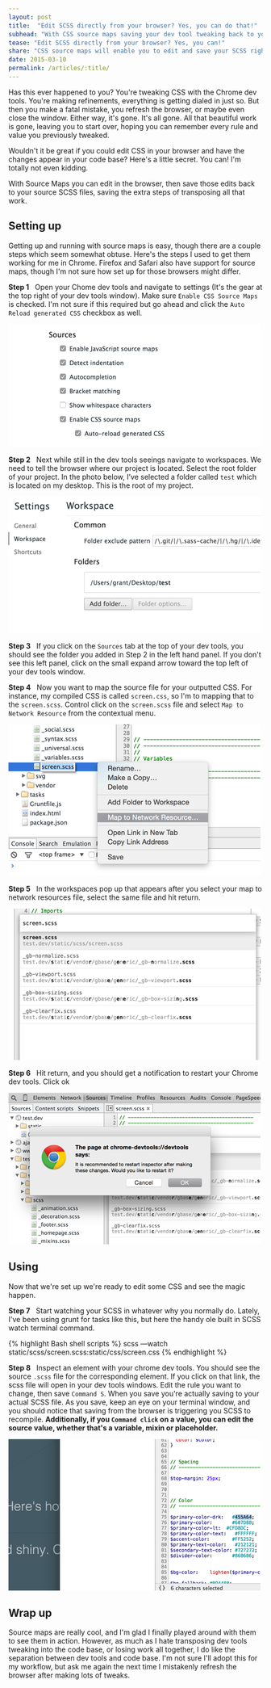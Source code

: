 ```yaml
---
layout: post
title:  "Edit SCSS directly from your browser? Yes, you can do that!"
subhead: "With CSS source maps saving your dev tool tweaking back to your code base is as easy as saving a file"
tease: "Edit SCSS directly from your browser? Yes, you can!"
share: "CSS source maps will enable you to edit and save your SCSS right from your browser"
date: 2015-03-10
permalink: /articles/:title/
---
```


Has this ever happened to you? You're tweaking CSS with the Chrome dev tools. You're making refinements, everything is getting dialed in just so. But then you make a fatal mistake, you refresh the browser, or maybe even close the window. Either way, it's gone. It's all gone. All that beautiful work is gone, leaving you to start over, hoping you can remember every rule and value you previously tweaked.

Wouldn't it be great if you could edit CSS in your browser and have the changes appear in your code base? Here's a little secret. You can! I'm totally not even kidding.

With Source Maps you can edit in the browser, then save those edits back to your source SCSS files, saving the extra steps of transposing all that work.


## Setting up

Getting up and running with source maps is easy, though there are a couple steps which seem somewhat obtuse. Here's the steps I used to get them working for me in Chrome. Firefox and Safari also have support for source maps, though I'm not sure how set up for those browsers might differ.

**Step 1**  &nbsp;
Open your Chome dev tools and navigate to settings (It's the gear at the top right of your dev tools window). Make sure `Enable CSS Source Maps` is checked. I'm not sure if this required but go ahead and click the `Auto Reload generated CSS` checkbox as well.

![](/static/img/posts/2015_03/enable_css.gif)

**Step 2** &nbsp;
Next while still in the dev tools seeings navigate to workspaces. We need to tell the browser where our project is located. Select the root folder of your project. In the photo below, I’ve selected a folder called `test` which is located on my desktop. This is the root of my project.

![](/static/img/posts/2015_03/workspace.gif)

**Step 3** &nbsp;
If you click on the `Sources` tab at the top of your dev tools, you should see the folder you added in Step 2 in the left hand panel. If you don't see this left panel, click on the small expand arrow toward the top left of your dev tools window.

**Step 4** &nbsp;
Now you want to map the source file for your outputted CSS. For instance, my compiled CSS is called `screen.css`, so I'm to mapping that to the `screen.scss`. Control click on the `screen.scss` file and select `Map to Network Resource` from the contextual menu.

![](/static/img/posts/2015_03/map_to_resource.gif)

**Step 5** &nbsp;
In the workspaces pop up that appears after you select your map to network resources file, select the same file and hit return.

![](/static/img/posts/2015_03/after_resource.gif)

**Step 6** &nbsp;
Hit return, and you should get a notification to restart your Chrome dev tools. Click ok

![](/static/img/posts/2015_03/restart_tools.gif)


## Using
Now that we're set up we're ready to edit some CSS and see the magic happen.

**Step 7** &nbsp;
Start watching your SCSS in whatever why you normally do. Lately, I've been using grunt for tasks like this, but here the handy ole built in SCSS watch terminal command.

<div class="code-block" data-code="Terminal">
{% highlight Bash shell scripts %}
scss —watch static/scss/screen.scss:static/css/screen.css
{% endhighlight %}
</div>

**Step 8** &nbsp;
Inspect an element with your chrome dev tools. You should see the source `.scss` file for the corresponding element. If you click on that link, the scss file will open in your dev tools windows. Edit the rule you want to change, then save `Command S`. When you save you're actually saving to your actual SCSS file. As you save, keep an eye on your terminal window, and you should notice that saving from the browser is triggering you SCSS to recompile. **Additionally, if you `Command click` on a value, you can edit the source value, whether that's a variable, mixin or placeholder.**

![](/static/img/posts/2015_03/edit_original.gif)



## Wrap up

Source maps are really cool, and I'm glad I finally played around with them to see them in action. However, as much as I hate transposing dev tools tweaking into the code base, or losing work all together, I do like the separation between dev tools and code base. I'm not sure I'll adopt this for my workflow, but ask me again the next time I mistakenly refresh the browser after making lots of tweaks.

